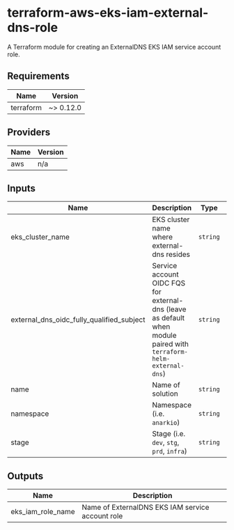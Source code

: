 # terraform-aws-eks-iam-external-dns-role

A Terraform module for creating an ExternalDNS EKS IAM service account role.

## Requirements

| Name      | Version   |
| --------- | --------- |
| terraform | ~> 0.12.0 |

## Providers

| Name | Version |
| ---- | ------- |
| aws  | n/a     |

## Inputs

| Name                                      | Description                                                                                                        | Type     | Default                                             | Required |
| ----------------------------------------- | ------------------------------------------------------------------------------------------------------------------ | -------- | --------------------------------------------------- | :------: |
| eks_cluster_name                          | EKS cluster name where external-dns resides                                                                        | `string` | n/a                                                 |   yes    |
| external_dns_oidc_fully_qualified_subject | Service account OIDC FQS for external-dns (leave as default when module paired with `terraform-helm-external-dns`) | `string` | `"system:serviceaccount:external-dns:external-dns"` |    no    |
| name                                      | Name of solution                                                                                                   | `string` | `"external-dns"`                                    |    no    |
| namespace                                 | Namespace (i.e. `anarkio`)                                                                                         | `string` | n/a                                                 |   yes    |
| stage                                     | Stage (i.e. `dev`, `stg`, `prd`, `infra`)                                                                          | `string` | n/a                                                 |   yes    |

## Outputs

| Name              | Description                                      |
| ----------------- | ------------------------------------------------ |
| eks_iam_role_name | Name of ExternalDNS EKS IAM service account role |

